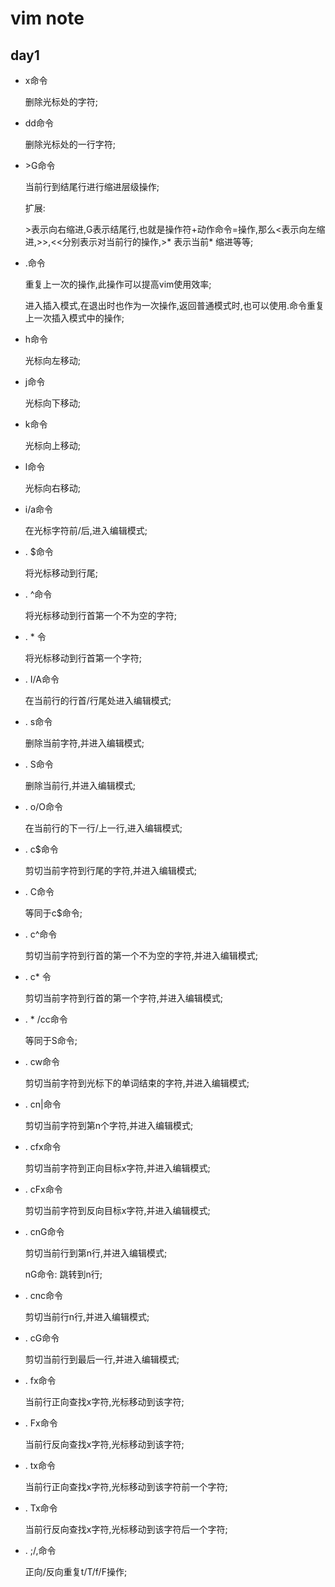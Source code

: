 # vim note

## day1
*  x命令

	删除光标处的字符;
*  dd命令

  	删除光标处的一行字符;
*  \>G命令

	当前行到结尾行进行缩进层级操作;
	
	扩展:
	
	\>表示向右缩进,G表示结尾行,也就是操作符+动作命令=操作,那么<表示向左缩进,>>,<<分别表示对当前行的操作,>* 表示当前* 缩进等等;
*  .命令
	
	重复上一次的操作,此操作可以提高vim使用效率;

	进入插入模式,在退出时也作为一次操作,返回普通模式时,也可以使用.命令重复上一次插入模式中的操作;
*  h命令

	光标向左移动;
*  j命令

	光标向下移动;
*  k命令

	光标向上移动;
*  l命令

	光标向右移动;
*  i/a命令

	在光标字符前/后,进入编辑模式;
* . $命令
	
	将光标移动到行尾;
* . ^命令

	将光标移动到行首第一个不为空的字符;
* . * 令

	将光标移动到行首第一个字符;
* . I/A命令

	在当前行的行首/行尾处进入编辑模式;
* . s命令

	删除当前字符,并进入编辑模式;
* . S命令

	删除当前行,并进入编辑模式;
* . o/O命令

	在当前行的下一行/上一行,进入编辑模式;
* . c$命令
	
	剪切当前字符到行尾的字符,并进入编辑模式;
* . C命令

	等同于c$命令;
* . c^命令

	剪切当前字符到行首的第一个不为空的字符,并进入编辑模式;
* . c* 令

	剪切当前字符到行首的第一个字符,并进入编辑模式;
* . * /cc命令

	等同于S命令;
* . cw命令

	剪切当前字符到光标下的单词结束的字符,并进入编辑模式;
* . cn|命令
	
	剪切当前字符到第n个字符,并进入编辑模式;
* . cfx命令

	剪切当前字符到正向目标x字符,并进入编辑模式;
* . cFx命令
	
	剪切当前字符到反向目标x字符,并进入编辑模式;
* . cnG命令

	剪切当前行到第n行,并进入编辑模式;
	
	nG命令: 跳转到n行;
* . cnc命令

	剪切当前行n行,并进入编辑模式;
* . cG命令

	剪切当前行到最后一行,并进入编辑模式;
* . fx命令

	当前行正向查找x字符,光标移动到该字符;
* . Fx命令

	当前行反向查找x字符,光标移动到该字符;
* . tx命令

	当前行正向查找x字符,光标移动到该字符前一个字符;
* . Tx命令

	当前行反向查找x字符,光标移动到该字符后一个字符;
* . ;/,命令

	正向/反向重复t/T/f/F操作;
